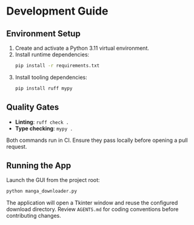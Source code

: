 # Development Guide

## Environment Setup

1. Create and activate a Python 3.11 virtual environment.
2. Install runtime dependencies:
   ```bash
   pip install -r requirements.txt
   ```
3. Install tooling dependencies:
   ```bash
   pip install ruff mypy
   ```

## Quality Gates

- **Linting**: `ruff check .`
- **Type checking**: `mypy .`

Both commands run in CI. Ensure they pass locally before opening a pull request.

## Running the App

Launch the GUI from the project root:

```bash
python manga_downloader.py
```

The application will open a Tkinter window and reuse the configured download directory. Review `AGENTS.md` for coding conventions before contributing changes.
